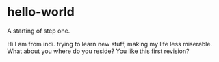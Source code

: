 # hello-world
A starting of step one.

Hi I am from indi. trying to learn new stuff, making my life less miserable.
What about you where do you reside?
You like this first revision?
